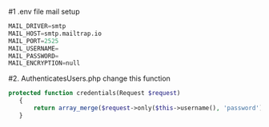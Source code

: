 #1 .env file mail setup 
```python
MAIL_DRIVER=smtp
MAIL_HOST=smtp.mailtrap.io
MAIL_PORT=2525
MAIL_USERNAME= 
MAIL_PASSWORD= 
MAIL_ENCRYPTION=null
```
#2. AuthenticatesUsers.php change this function

 ```php
 protected function credentials(Request $request)
    {
        return array_merge($request->only($this->username(), 'password'), ['verified' => 1]);
    }
    
    